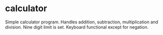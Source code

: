 # calculator

Simple calculator program. Handles addition, subtraction, multiplication and division. Nine digit limit is set. Keyboard functional except for negation.